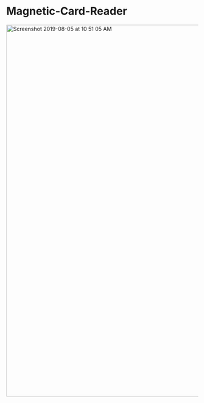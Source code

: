 # Magnetic-Card-Reader
<img width="977" alt="Screenshot 2019-08-05 at 10 51 05 AM" src="https://user-images.githubusercontent.com/35193029/62441756-0553a280-b773-11e9-8ce2-4ce09af0157f.png" style="max-width:100%;">
